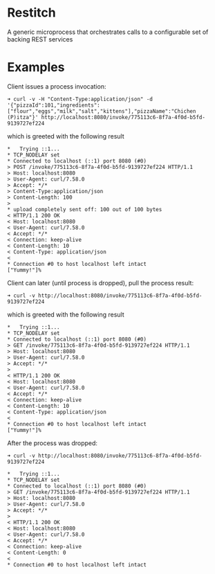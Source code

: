 Restitch
========

A generic microprocess that orchestrates calls to a configurable set of backing REST services

# Examples

Client issues a process invocation:
```
➜ curl -v -H "Content-Type:application/json" -d '{"pizzaId":101,"ingredients":["flour","eggs","milk","salt","kittens"],"pizzaName":"Chichen (P)itza"}' http://localhost:8080/invoke/775113c6-8f7a-4f0d-b5fd-9139727ef224
```

which is greeted with the following result
```
*   Trying ::1...
* TCP_NODELAY set
* Connected to localhost (::1) port 8080 (#0)
> POST /invoke/775113c6-8f7a-4f0d-b5fd-9139727ef224 HTTP/1.1
> Host: localhost:8080
> User-Agent: curl/7.58.0
> Accept: */*
> Content-Type:application/json
> Content-Length: 100
> 
* upload completely sent off: 100 out of 100 bytes
< HTTP/1.1 200 OK
< Host: localhost:8080
< User-Agent: curl/7.58.0
< Accept: */*
< Connection: keep-alive
< Content-Length: 10
< Content-Type: application/json
< 
* Connection #0 to host localhost left intact
["Yummy!"]%
```

Client can later (until process is dropped), pull the process result:
```
➜ curl -v http://localhost:8080/invoke/775113c6-8f7a-4f0d-b5fd-9139727ef224
```

which is greeted with the following result
```
*   Trying ::1...
* TCP_NODELAY set
* Connected to localhost (::1) port 8080 (#0)
> GET /invoke/775113c6-8f7a-4f0d-b5fd-9139727ef224 HTTP/1.1
> Host: localhost:8080
> User-Agent: curl/7.58.0
> Accept: */*
> 
< HTTP/1.1 200 OK
< Host: localhost:8080
< User-Agent: curl/7.58.0
< Accept: */*
< Connection: keep-alive
< Content-Length: 10
< Content-Type: application/json
< 
* Connection #0 to host localhost left intact
["Yummy!"]%
```

After the process was dropped:
```
➜ curl -v http://localhost:8080/invoke/775113c6-8f7a-4f0d-b5fd-9139727ef224

*   Trying ::1...
* TCP_NODELAY set
* Connected to localhost (::1) port 8080 (#0)
> GET /invoke/775113c6-8f7a-4f0d-b5fd-9139727ef224 HTTP/1.1
> Host: localhost:8080
> User-Agent: curl/7.58.0
> Accept: */*
> 
< HTTP/1.1 200 OK
< Host: localhost:8080
< User-Agent: curl/7.58.0
< Accept: */*
< Connection: keep-alive
< Content-Length: 0
< 
* Connection #0 to host localhost left intact
```
